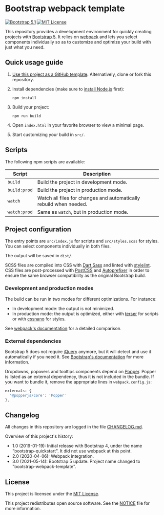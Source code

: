 # Bootstrap webpack template

[![Bootstrap 5.1](https://img.shields.io/badge/bootstrap-5.1-563d7c.svg)](https://github.com/pascalpepe/bootstrap-webpack-template/blob/main/package.json)
[![MIT License](https://img.shields.io/badge/license-MIT-green.svg)](https://github.com/pascalpepe/bootstrap-webpack-template/blob/main/LICENSE)

This repository provides a development environment for quickly creating
projects with [Bootstrap 5](https://getbootstrap.com). It relies on [webpack](https://webpack.js.org/)
and lets you select components individually so as to customize and optimize
your build with just what you need.

## Quick usage guide

1. [Use this project as a GitHub template](https://github.com/pascalpepe/bootstrap-webpack-template/generate).
   Alternatively, clone or fork this repository.

2. Install dependencies (make sure to [install Node.js](https://nodejs.org/en/download/package-manager/)
   first):

   ```text
   npm install
   ```

3. Build your project:

   ```text
   npm run build
   ```

4. Open `index.html` in your favorite browser to view a minimal page.
5. Start customizing your build in `src/`.

## Scripts

The following npm scripts are available:

| Script | Description |
| ------ | ----------- |
| `build` | Build the project in development mode.
| `build:prod` | Build the project in production mode.
| `watch` | Watch all files for changes and automatically rebuild when needed.
| `watch:prod` | Same as `watch`, but in production mode.

## Project configuration

The entry points are `src/index.js` for scripts and `src/styles.scss` for
styles. You can select components individually in both files.

The output will be saved in `dist/`.

SCSS files are compiled into CSS with [Dart Sass](https://sass-lang.com/dart-sass)
and linted with [stylelint](https://stylelint.io). CSS files are post-processed
with [PostCSS](https://postcss.org) and [Autoprefixer](https://github.com/postcss/autoprefixer)
in order to ensure the same browser compatibility as the original Bootstrap
build.

### Development and production modes

The build can be run in two modes for different optimizations. For instance:

* In development mode: the output is not minimized.
* In production mode: the output is optimized, either with [terser](https://terser.org/)
  for scripts or with [cssnano](https://cssnano.co/) for styles.

See [webpack's documentation](https://webpack.js.org/configuration/mode/)
for a detailed comparison.

### External dependencies

Bootstrap 5 does not require [jQuery](https://jquery.com) anymore, but it will
detect and use it automatically if you need it.
See [Bootstrap's documentation](https://getbootstrap.com/docs/5.1/getting-started/javascript/#still-want-to-use-jquery-its-possible)
for more information.

Dropdowns, popovers and tooltips components depend on [Popper](https://popper.js.org).
Popper is listed as an external dependency, thus it is not included in the
bundle. If you want to bundle it, remove the appropriate lines in
`webpack.config.js`:

```js
externals: {
  '@popperjs/core': 'Popper'
},
```

## Changelog

All changes in this repository are logged in the file [CHANGELOG.md](https://github.com/pascalpepe/bootstrap-webpack-template/blob/main/CHANGELOG.md).

Overview of this project's history:

* 1.0 (2019-01-19): Initial release with Bootstrap 4, under the name
  "bootstrap-quickstart". It did not use webpack at this point.
* 2.0 (2020-04-06): Webpack integration.
* 3.0 (2021-05-14): Bootstrap 5 update. Project name changed to
  "bootstrap-webpack-template".

## License

This project is licensed under the [MIT License](https://github.com/pascalpepe/bootstrap-webpack-template/blob/main/LICENSE).

This project redistributes open source software. See the [NOTICE](https://github.com/pascalpepe/bootstrap-webpack-template/blob/main/NOTICE)
file for more information.
